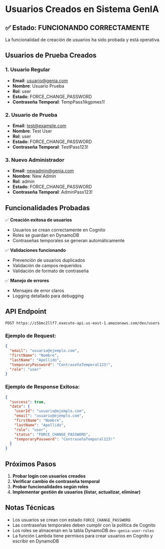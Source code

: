 # Usuarios Creados en Sistema GenIA

## ✅ Estado: FUNCIONANDO CORRECTAMENTE

La funcionalidad de creación de usuarios ha sido probada y está operativa.

## Usuarios de Prueba Creados

### 1. Usuario Regular
- **Email**: usuario@genia.com
- **Nombre**: Usuario Prueba
- **Rol**: user
- **Estado**: FORCE_CHANGE_PASSWORD
- **Contraseña Temporal**: TempPass1ikgpmes1!

### 2. Usuario de Prueba
- **Email**: test@example.com
- **Nombre**: Test User
- **Rol**: user
- **Estado**: FORCE_CHANGE_PASSWORD
- **Contraseña Temporal**: TestPass123!

### 3. Nuevo Administrador
- **Email**: newadmin@genia.com
- **Nombre**: New Admin
- **Rol**: admin
- **Estado**: FORCE_CHANGE_PASSWORD
- **Contraseña Temporal**: AdminPass123!

## Funcionalidades Probadas

✅ **Creación exitosa de usuarios**
- Usuarios se crean correctamente en Cognito
- Roles se guardan en DynamoDB
- Contraseñas temporales se generan automáticamente

✅ **Validaciones funcionando**
- Prevención de usuarios duplicados
- Validación de campos requeridos
- Validación de formato de contraseña

✅ **Manejo de errores**
- Mensajes de error claros
- Logging detallado para debugging

## API Endpoint

```
POST https://z5bmc2llf7.execute-api.us-east-1.amazonaws.com/dev/users
```

### Ejemplo de Request:
```json
{
  "email": "usuario@ejemplo.com",
  "firstName": "Nombre",
  "lastName": "Apellido",
  "temporaryPassword": "ContraseñaTemporal123!",
  "role": "user"
}
```

### Ejemplo de Response Exitosa:
```json
{
  "success": true,
  "data": {
    "userId": "usuario@ejemplo.com",
    "email": "usuario@ejemplo.com",
    "firstName": "Nombre",
    "lastName": "Apellido",
    "role": "user",
    "status": "FORCE_CHANGE_PASSWORD",
    "temporaryPassword": "ContraseñaTemporal123!"
  }
}
```

## Próximos Pasos

1. **Probar login con usuarios creados**
2. **Verificar cambio de contraseña temporal**
3. **Probar funcionalidades según roles**
4. **Implementar gestión de usuarios (listar, actualizar, eliminar)**

## Notas Técnicas

- Los usuarios se crean con estado `FORCE_CHANGE_PASSWORD`
- Las contraseñas temporales deben cumplir con la política de Cognito
- Los roles se almacenan en la tabla DynamoDB `dev-genia-user-roles`
- La función Lambda tiene permisos para crear usuarios en Cognito y escribir en DynamoDB